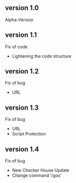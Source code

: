 ## version 1.0
Alpha-Version

## version 1.1
Fix of code
- Lightening the code structure

## version 1.2
Fix of bug
- URL

## version 1.3
Fix of bug
- URL
- Script Protection

## version 1.4
Fix of bug
- New Checker House Update
- Change command '/gos'
